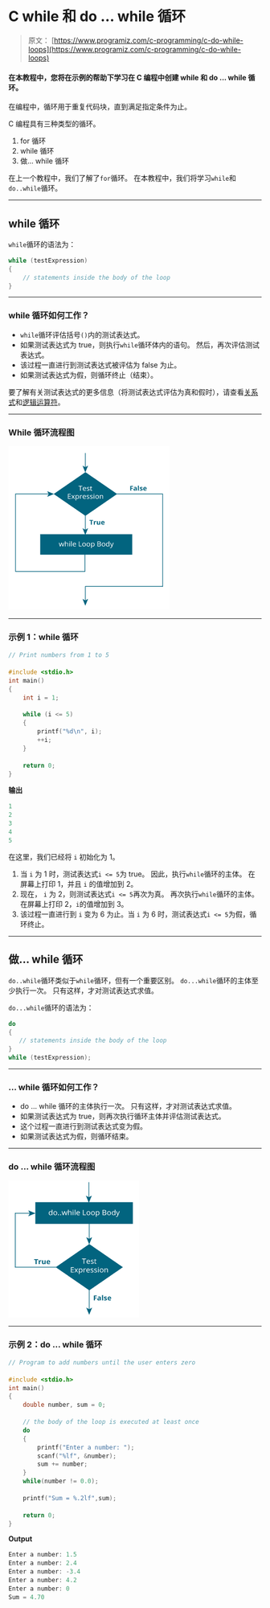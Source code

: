 # C while 和 do ... while 循环

> 原文： [https://www.programiz.com/c-programming/c-do-while-loops](https://www.programiz.com/c-programming/c-do-while-loops)

#### 在本教程中，您将在示例的帮助下学习在 C 编程中创建 while 和 do ... while 循环。

在编程中，循环用于重复代码块，直到满足指定条件为止。

C 编程具有三种类型的循环。

1.  for 循环
2.  while 循环
3.  做... while 循环

在上一个教程中，我们了解了`for`循环。 在本教程中，我们将学习`while`和`do..while`循环。

* * *

## while 循环

`while`循环的语法为：

```c
while (testExpression) 
{
    // statements inside the body of the loop 
}
```

* * *

### while 循环如何工作？

*   `while`循环评估括号`()`内的测试表达式。
*   如果测试表达式为 true，则执行`while`循环体内的语句。 然后，再次评估测试表达式。
*   该过程一直进行到测试表达式被评估为 false 为止。
*   如果测试表达式为假，则循环终止（结束）。

要了解有关测试表达式的更多信息（将测试表达式评估为真和假时），请查看[关系式](/c-programming/c-operators#relational "C Relational operators")和[逻辑运算符](/c-programming/c-operators#logical "C logical operators")。

* * *

### While 循环流程图

![flowchart of while loop in C programming](img/ce6526495f906ab3e0c51a8580b33001.png "while loop flowchart")

* * *

### 示例 1：while 循环

```c
// Print numbers from 1 to 5

#include <stdio.h>
int main()
{
    int i = 1;

    while (i <= 5)
    {
        printf("%d\n", i);
        ++i;
    }

    return 0;
}
```

**输出**

```c
1
2
3
4
5

```

在这里，我们已经将 `i` 初始化为 1。

1.  当 `i` 为 1 时，测试表达式`i <= 5`为 true。 因此，执行`while`循环的主体。 在屏幕上打印 1，并且 `i` 的值增加到 2。
2.  现在， `i` 为 2，则测试表达式`i <= 5`再次为真。 再次执行`while`循环的主体。 在屏幕上打印 2，`i`的值增加到 3。
3.  该过程一直进行到 `i` 变为 6 为止。当 `i` 为 6 时，测试表达式`i <= 5`为假，循环终止。

* * *

## 做... while 循环

`do..while`循环类似于`while`循环，但有一个重要区别。 `do...while`循环的主体至少执行一次。 只有这样，才对测试表达式求值。

`do...while`循环的语法为：

```c
do
{
   // statements inside the body of the loop
}
while (testExpression);
```

* * *

### ... while 循环如何工作？

*   do ... while 循环的主体执行一次。 只有这样，才对测试表达式求值。
*   如果测试表达式为 true，则再次执行循环主体并评估测试表达式。
*   这个过程一直进行到测试表达式变为假。
*   如果测试表达式为假，则循环结束。

* * *

### do ... while 循环流程图

![do while loop flowchart in C programming](img/158f8549bebce61a896ff9583be5837b.png "do while loop flowchart")

* * *

### 示例 2：do ... while 循环

```c
// Program to add numbers until the user enters zero

#include <stdio.h>
int main()
{
    double number, sum = 0;

    // the body of the loop is executed at least once
    do
    {
        printf("Enter a number: ");
        scanf("%lf", &number);
        sum += number;
    }
    while(number != 0.0);

    printf("Sum = %.2lf",sum);

    return 0;
}
```

**Output**

```c
Enter a number: 1.5
Enter a number: 2.4
Enter a number: -3.4
Enter a number: 4.2
Enter a number: 0
Sum = 4.70

```